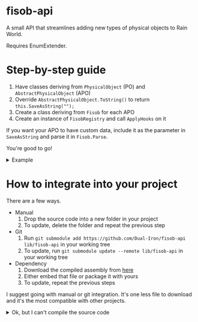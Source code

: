 # fisob-api
A small API that streamlines adding new types of physical objects to Rain World.

Requires EnumExtender.

# Step-by-step guide
1. Have classes deriving from `PhysicalObject` (PO) and `AbstractPhysicalObject` (APO)
2. Override `AbstractPhysicalObject.ToString()` to return `this.SaveAsString("");`
3. Create a class deriving from `Fisob` for each APO
4. Create an instance of `FisobRegistry` and call `ApplyHooks` on it

If you want your APO to have custom data, include it as the parameter in `SaveAsString` and parse it in `Fisob.Parse`.

You're good to go!

<details>
    <summary>Example</summary>
    
```cs
class CustomFisob : Fisob {
    public CustomFisob : base("custom_fisob") { }

    public override AbstractPhysicalObject? Parse(World world, EntitySaveData saveData) {
        return new CustomAPO(world, saveData.Pos, saveData.ID);
    }
}

class CustomAPO : AbstractPhysicalObject {
    public CustomAPO(World world, WorldCoordinate pos, EntityID ID) : base(world, MyMod.Fisobs["custom_fisob"].Type, null, pos, ID) { }
    
    public override string ToString() => this.SaveAsString("");
    
    public override void Realize() {
        base.Realize();
        realizedObject ??= new CustomPO(...);
    }
}

class CustomPO : PhysicalObject {
    // etc...
    // To spawn a CustomPO in the world, use `new CustomAPO(world, pos, world.game.GetNewID()).Spawn()`.
}

class MyMod {
    public static readonly FisobRegistry Fisobs = GetRegistry();
    
    static FisobRegistry GetRegistry() {
        var ret = new FisobRegistry(new[] { new CustomFisob() });
        return ret;
    }
}
```
</details>

# How to integrate into your project
There are a few ways.
- Manual
    1. Drop the source code into a new folder in your project
    2. To update, delete the folder and repeat the previous step
- Git
    1. Run `git submodule add https://github.com/Dual-Iron/fisob-api lib/fisob-api` in your working tree
    2. To update, run `git submodule update --remote lib/fisob-api` in your working tree
- Dependency
    1. Download the compiled assembly from [here](https://github.com/Dual-Iron/fisob-api/releases/latest)
    2. Either embed that file or package it with yours
    3. To update, repeat the previous steps

I suggest going with manual or git integration. It's one less file to download and it's the most compatible with other projects.

<details>
    <summary>Ok, but I can't compile the source code</summary>
    
It's probably because your C# version is outdated. 
    
To fix that, double-click your project in Visual Studio and [set the `LangVersion` property to `latest`](https://docs.microsoft.com/en-us/dotnet/csharp/language-reference/configure-language-version#edit-the-project-file).

<details>
    <summary>I don't see LangVersion / I can't double-click my project in Visual Studio</summary>

Then your project configuration is _also_ outdated. To fix that:
1. Close Visual Studio
2. Replace your .csproj file's contents with [this](https://gist.githubusercontent.com/Dual-Iron/f4cdf5bd8f9f5d5222d76e7c6e5e37d4/raw/267dfe7f9b0d01ac233c4e3f1717044ce803b632/SampleProject.csproj) using a simple text editor
3. Open the .csproj file with Visual Studio again

Make sure to change the `References` property in the new .csproj to the path containing all your reference assemblies.
</details>
</details>
